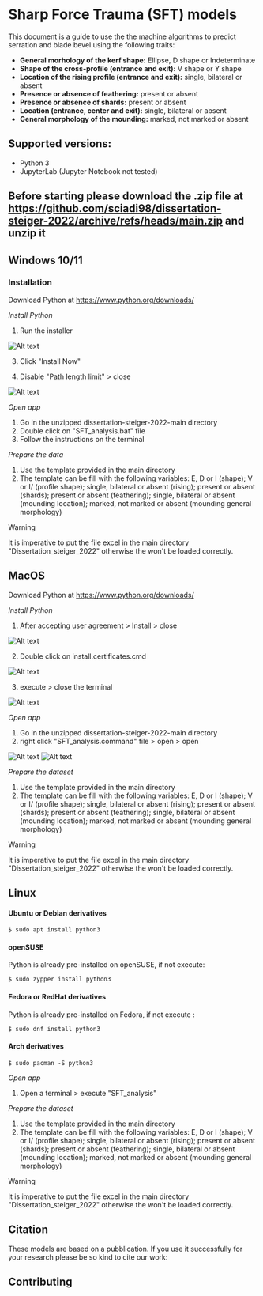 # Sharp Force Trauma (SFT) models

This document is a guide to use the the machine algorithms to predict serration and blade bevel using the following traits:
- **General morhology of the kerf shape:** Ellipse, D shape or Indeterminate
- **Shape of the cross-profile (entrance and exit):** V shape or Y shape
- **Location of the rising profile (entrance and exit):** single, bilateral or absent
- **Presence or absence of feathering:** present or absent
- **Presence or absence of shards:** present or absent
- **Location (entrance, center and exit):** single, bilateral or absent
- **General morphology of the mounding:** marked, not marked or absent


## Supported versions:

- Python 3 
- JupyterLab (Jupyter Notebook not tested)

## Before starting please download the .zip file at https://github.com/sciadi98/dissertation-steiger-2022/archive/refs/heads/main.zip and unzip it


## Windows 10/11
### Installation
Download Python at https://www.python.org/downloads/ 

*Install Python*
1. Run the installer

![Alt text](Figures/image-1.png)

3. Click "Install Now"


4. Disable "Path length limit" > close

![Alt text](Figures/image-2.png)

*Open app*
1. Go in the unzipped dissertation-steiger-2022-main directory
2. Double click on "SFT_analysis.bat" file
3. Follow the instructions on the terminal

*Prepare the data*

1. Use the template provided in the main directory
2. The template can be fill with the following variables: E, D or I (shape);  V or I/ (profile shape); single, bilateral or absent (rising); present or absent (shards); present or absent (feathering); single, bilateral or absent (mounding location); marked, not marked or absent (mounding general morphology)

> [!WARNING]  
> It is imperative to put the file excel in the main directory "Dissertation_steiger_2022" otherwise the won't be loaded correctly.


## MacOS
Download Python at https://www.python.org/downloads/
 
*Install Python* 
1. After accepting user agreement > Install > close

![Alt text](Figures/image-3.png)

2. Double click on install.certificates.cmd 

![Alt text](Figures/image-4.png)

3. execute > close the terminal 

![Alt text](Figures/image-5.png)

*Open app*
1. Go in the unzipped dissertation-steiger-2022-main directory
2. right click "SFT_analysis.command" file > open > open

![Alt text](Figures/image-8.png)
![Alt text](Figures/image-7.png)

*Prepare the dataset*

1. Use the template provided in the main directory
2. The template can be fill with the following variables: E, D or I (shape);  V or I/ (profile shape); single, bilateral or absent (rising); present or absent (shards); present or absent (feathering); single, bilateral or absent (mounding location); marked, not marked or absent (mounding general morphology)

> [!WARNING]  
> It is imperative to put the file excel in the main directory "Dissertation_steiger_2022" otherwise the won't be loaded correctly.
## Linux


#### Ubuntu or Debian derivatives

```
$ sudo apt install python3
````
#### openSUSE
Python is already pre-installed on openSUSE, if not execute:
```
$ sudo zypper install python3
```
#### Fedora or RedHat derivatives
Python is already pre-installed on Fedora, if not execute :
```
$ sudo dnf install python3
```
#### Arch derivatives
```
$ sudo pacman -S python3
```

*Open app* 
1. Open a terminal > execute "SFT_analysis"

*Prepare the dataset*

1. Use the template provided in the main directory
2. The template can be fill with the following variables: E, D or I (shape);  V or I/ (profile shape); single, bilateral or absent (rising); present or absent (shards); present or absent (feathering); single, bilateral or absent (mounding location); marked, not marked or absent (mounding general morphology)

> [!WARNING]  
> It is imperative to put the file excel in the main directory "Dissertation_steiger_2022" otherwise the won't be loaded correctly.

## Citation 
These models are based on a pubblication. If you use it successfully for your research please be so kind to cite our work:
## Contributing

